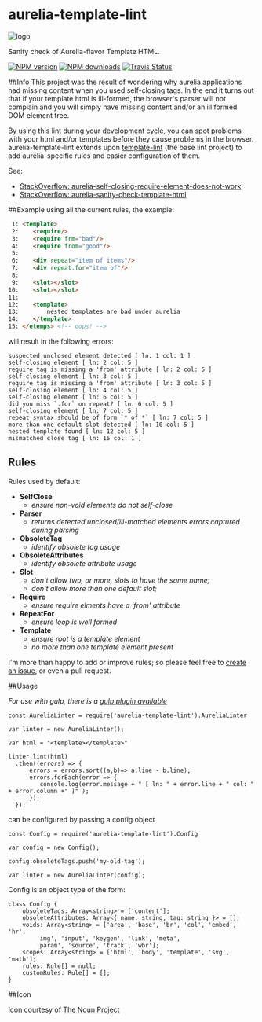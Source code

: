 # aurelia-template-lint

![logo](https://d30y9cdsu7xlg0.cloudfront.net/png/30843-200.png)

Sanity check of Aurelia-flavor Template HTML. 

[![NPM version][npm-image]][npm-url]
[![NPM downloads][npm-downloads]][npm-url]
[![Travis Status][travis-image]][travis-url]

##Info
This project was the result of wondering why aurelia applications had missing content when you used self-closing tags. 
In the end it turns out that if your template html is ill-formed, the browser's parser will not complain and you will simply have missing content 
and/or an ill formed DOM element tree. 

By using this lint during your development cycle, you can spot problems with your html and/or templates before they cause problems in the browser. 
aurelia-template-lint extends upon [template-lint](https://github.com/MeirionHughes/template-lint/) (the base lint project) to add aurelia-specific rules 
and easier configuration of them. 

See: 
* [StackOverflow: aurelia-self-closing-require-element-does-not-work](http://stackoverflow.com/questions/37300986/aurelia-self-closing-require-element-does-not-work)
* [StackOverflow: aurelia-sanity-check-template-html](http://stackoverflow.com/questions/37322985/aurelia-sanity-check-template-html)

##Example
using all the current rules, the example:
```html
 1: <template>
 2:    <require/>
 3:    <require frm="bad"/>
 4:    <require from="good"/>
 5:    
 6:    <div repeat="item of items"/>
 7:    <div repeat.for="item of"/>
 8:    
 9:    <slot></slot>
10:    <slot></slot> 
11:       
12:    <template>
13:        nested templates are bad under aurelia
14:    </template>     
15: </etemps> <!-- oops! -->
```

will result in the following errors:

```
suspected unclosed element detected [ ln: 1 col: 1 ]
self-closing element [ ln: 2 col: 5 ]
require tag is missing a 'from' attribute [ ln: 2 col: 5 ]
self-closing element [ ln: 3 col: 5 ]
require tag is missing a 'from' attribute [ ln: 3 col: 5 ]
self-closing element [ ln: 4 col: 5 ]
self-closing element [ ln: 6 col: 5 ]
did you miss `.for` on repeat? [ ln: 6 col: 5 ]
self-closing element [ ln: 7 col: 5 ]
repeat syntax should be of form `* of *` [ ln: 7 col: 5 ]
more than one default slot detected [ ln: 10 col: 5 ]
nested template found [ ln: 12 col: 5 ]
mismatched close tag [ ln: 15 col: 1 ]
```
## Rules
Rules used by default: 

* **SelfClose** 
  * *ensure non-void elements do not self-close* 
* **Parser**
  * *returns detected unclosed/ill-matched elements errors captured during parsing*
* **ObsoleteTag**
  * *identify obsolete tag usage*
* **ObsoleteAttributes**
  * *identify obsolete attribute usage*
* **Slot**
  * *don't allow two, or more, slots to have the same name;*
  * *don't allow more than one default slot;*  
* **Require**
  * *ensure require elments have a 'from' attribute*
* **RepeatFor**
  * *ensure loop is well formed*
* **Template** 
  * *ensure root is a template element*
  * *no more than one template element present* 
  
I'm more than happy to add or improve rules; 
so please feel free to [create an issue](https://github.com/MeirionHughes/aurelia-template-lint/labels/rule), 
or even a pull request. 

##Usage

*For use with gulp, there is a [gulp plugin available](https://github.com/MeirionHughes/gulp-aurelia-template-lint)*


```
const AureliaLinter = require('aurelia-template-lint').AureliaLinter

var linter = new AureliaLinter();

var html = "<template></template>"

linter.lint(html)
  .then((errors) => {    
      errors = errors.sort((a,b)=> a.line - b.line);          
      errors.forEach(error => {
         console.log(error.message + " [ ln: " + error.line + " col: " + error.column +" ]" );
      });
  });
```

can be configured by passing a config object

```
const Config = require('aurelia-template-lint').Config

var config = new Config();

config.obsoleteTags.push('my-old-tag');

var linter = new AureliaLinter(config);
```

Config is an object type of the form: 

```
class Config {
    obsoleteTags: Array<string> = ['content'];
    obsoleteAttributes: Array<{ name: string, tag: string }> = [];
    voids: Array<string> = ['area', 'base', 'br', 'col', 'embed', 'hr',
        'img', 'input', 'keygen', 'link', 'meta',
        'param', 'source', 'track', 'wbr'];
    scopes: Array<string> = ['html', 'body', 'template', 'svg', 'math'];
    rules: Rule[] = null;
    customRules: Rule[] = [];
}
```

##Icon

Icon courtesy of [The Noun Project](https://thenounproject.com/)

[npm-url]: https://npmjs.org/package/aurelia-template-lint
[npm-image]: http://img.shields.io/npm/v/aurelia-template-lint.svg
[npm-downloads]: http://img.shields.io/npm/dm/aurelia-template-lint.svg
[travis-url]: https://travis-ci.org/MeirionHughes/aurelia-template-lint
[travis-image]: https://img.shields.io/travis/MeirionHughes/aurelia-template-lint/master.svg
